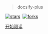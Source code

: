 > docsify-plus

[![stars](https://badgen.net/github/stars/epochwz/docsify-plus?icon=github&color=4ab8a1)](https://github.com/epochwz/docsify-plus)&nbsp;
[![forks](https://badgen.net/github/forks/epochwz/docsify-plus?icon=github&color=4ab8a1)](https://github.com/epochwz/docsify-plus)

[开始阅读](README.md)